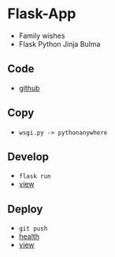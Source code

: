 # Flask-App
- Family wishes
- Flask Python Jinja Bulma

## Code
- [github](https://github.com/danmikes/wish)

## Copy
- `wsgi.py -> pythonanywhere`

## Develop
- `flask run`
- [view](http://localhost:5000)

## Deploy
- `git push`
- [health](https://dmikes.eu.pythonanywhere.com/health)
- [view](https://dmikes.eu.pythonanywhere.com)
